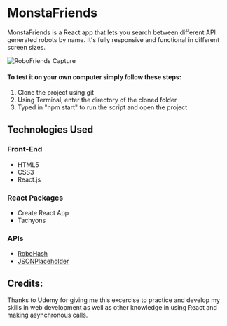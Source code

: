 # MonstaFriends

MonstaFriends is a React app that lets you search between different API generated robots by name. It's fully responsive and functional in different screen sizes.

![RoboFriends Capture](https://i.imgur.com/CTArwyC.jpg)

#### To test it on your own computer simply follow these steps:

1. Clone the project using git
2. Using Terminal, enter the directory of the cloned folder
3. Typed in "npm start" to run the script and open the project


## Technologies Used

### Front-End
- HTML5
- CSS3
- React.js

### React Packages
- Create React App
- Tachyons

### APIs
- [RoboHash](https://robohash.org/)
- [JSONPlaceholder](https://jsonplaceholder.typicode.com/)

## Credits:
Thanks to Udemy for giving me this excercise to practice and develop my skills in web development as well as other knowledge in using React and making asynchronous calls.
